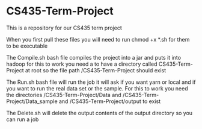 # CS435-Term-Project
This is a repository for our CS435 term project

When you first pull these files you will need to run chmod +x *.sh for them to be 
executable 

The Compile.sh bash file compiles the project into a jar and puts it into hadoop
for this to work you need a to have a directory called CS435-Term-Project at root
so the file path /CS435-Term-Project should exist

The Run.sh bash file will run the job it will ask if you want yarn or local
and if you want to run the real data set or the sample. For this to work you
need the directories /CS435-Term-Project/Data and /CS435-Term-Project/Data_sample and
/CS435-Term-Project/output to exist

The Delete.sh will delete the output contents of the output directory so you can run a job

